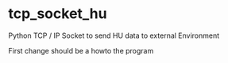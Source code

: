 # tcp_socket_hu
Python TCP / IP Socket to send HU data to external Environment

First change should be a howto the program
